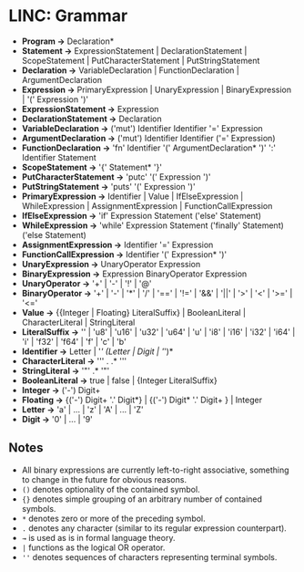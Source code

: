 # LINC: Grammar

- **Program →** Declaration*
- **Statement →** ExpressionStatement | DeclarationStatement | ScopeStatement | PutCharacterStatement | PutStringStatement
- **Declaration →** VariableDeclaration | FunctionDeclaration | ArgumentDeclaration
- **Expression →** PrimaryExpression | UnaryExpression | BinaryExpression | '(' Expression ')'
- **ExpressionStatement →** Expression
- **DeclarationStatement →** Declaration
- **VariableDeclaration →** ('mut') Identifier Identifier '=' Expression
- **ArgumentDeclaration →** ('mut') Identifier Identifier ('=' Expression)
- **FunctionDeclaration →** 'fn' Identifier '(' ArgumentDeclaration* ')' ':' Identifier Statement 
- **ScopeStatement →** '{' Statement* '}'
- **PutCharacterStatement →** 'putc' '(' Expression ')'
- **PutStringStatement →** 'puts' '(' Expression ')'
- **PrimaryExpression →** Identifier | Value | IfElseExpression | WhileExpression | AssignmentExpression | FunctionCallExpression 
- **IfElseExpression →** 'if' Expression Statement ('else' Statement)
- **WhileExpression →** 'while' Expression Statement ('finally' Statement) ('else Statement)
- **AssignmentExpression →** Identifier '=' Expression
- **FunctionCallExpression →** Identifier '(' Expression* ')'
- **UnaryExpression →** UnaryOperator Expression
- **BinaryExpression →** Expression BinaryOperator Expression
- **UnaryOperator →** '+' | '-' | '!' | '@'
- **BinaryOperator →** '+' | '-' | '*' | '/' | '==' | '!=' | '&&' | '||' | '>' | '<' | '>=' | '<='
- **Value →** {{Integer | Floating} LiteralSuffix} | BooleanLiteral | CharacterLiteral | StringLiteral
- **LiteralSuffix →**  '' | 'u8' | 'u16' | 'u32' | 'u64' | 'u' | 'i8' | 'i16' | 'i32' | 'i64' | 'i' | 'f32' | 'f64' | 'f' | 'c' | 'b'
- **Identifier →** Letter | '_' (Letter | Digit | '_')*
- **CharacterLiteral →** ''' . .* '''
- **StringLiteral →** '"' .* '"'
- **BooleanLiteral →** true | false | {Integer LiteralSuffix}
- **Integer →** ('-') Digit+
- **Floating →** {('-') Digit+ '.' Digit*} | {('-') Digit* '.' Digit+ } | Integer
- **Letter →** 'a' | ... | 'z' | 'A' | ... | 'Z'
- **Digit →** '0' | ... | '9'

## Notes

- All binary expressions are currently left-to-right associative, something to change in the future for obvious reasons.
- `()` denotes optionality of the contained symbol.
- `{}` denotes simple grouping of an arbitrary number of contained symbols.
- `*` denotes zero or more of the preceding symbol.
- `.` denotes any character (similar to its regular expression counterpart).
- `→` is used as is in formal language theory.
- `|` functions as the logical OR operator.
- `''` denotes sequences of characters representing terminal symbols.